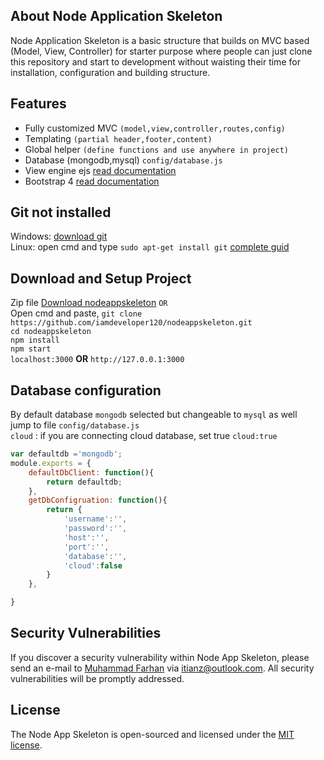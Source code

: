 ## About Node Application Skeleton

Node Application Skeleton is a basic structure that builds on MVC based (Model, View, Controller) for starter purpose where people can just clone this repository and start to development without waisting their time for installation, configuration and building structure.  

## Features
- Fully customized MVC `(model,view,controller,routes,config)`
- Templating `(partial header,footer,content)`
- Global helper `(define functions and use anywhere in project)`
- Database (mongodb,mysql) `config/database.js`
- View engine ejs [read documentation](https://ejs.co/#install)
- Bootstrap 4 [read documentation](https://getbootstrap.com/docs/4.1/getting-started/introduction/)

## Git not installed  
Windows: [download git](https://git-scm.com/download/win)  
Linux: open cmd and type  `sudo apt-get install git` [complete guid](https://www.liquidweb.com/kb/install-git-ubuntu-16-04-lts/)

## Download and Setup Project  
Zip file [Download nodeappskeleton](https://github.com/iamdeveloper120/nodeappskeleton/archive/master.zip) `OR`  
Open cmd and paste, `git clone https://github.com/iamdeveloper120/nodeappskeleton.git`    
`cd nodeappskeleton`  
`npm install`  
`npm start`  
`localhost:3000` **OR** `http://127.0.0.1:3000`  

## Database configuration
By default database `mongodb` selected but changeable to `mysql` as well  
jump to file `config/database.js`  
`cloud` : if you are connecting cloud database, set true `cloud:true`
```javascript
var defaultdb ='mongodb';
module.exports = {
    defaultDbClient: function(){
        return defaultdb;
    },
    getDbConfigruation: function(){
        return {
            'username':'',
            'password':'',
            'host':'',
            'port':'',
            'database':'',
            'cloud':false
        }
    },

}
```
## Security Vulnerabilities  
If you discover a security vulnerability within Node App Skeleton, please send an e-mail to [Muhammad Farhan](https://www.linkedin.com/in/iamdeveloper120/) via [itianz@outlook.com](mailto:itianz@outlook.com). All security vulnerabilities will be promptly addressed.

## License  
The Node App Skeleton is open-sourced and licensed under the [MIT license](https://opensource.org/licenses/MIT).
